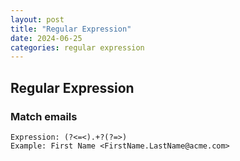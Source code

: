 ```yaml
---
layout: post
title: "Regular Expression"
date: 2024-06-25
categories: regular expression
---
```


## Regular Expression

### Match emails

```
Expression: (?<=<).+?(?=>)
Example: First Name <FirstName.LastName@acme.com>
```
